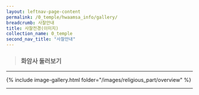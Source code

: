 ```yaml
---
layout: leftnav-page-content
permalink: /0_temple/hwaamsa_info/gallery/
breadcrumb: 사찰안내
title: 사찰전경(이미지)
collection_name: 0_temple
second_nav_title: "사찰안내"
---
```


> ### **화암사 둘러보기**

---

{% include image-gallery.html folder="/images/religious_part/overview" %}

---

